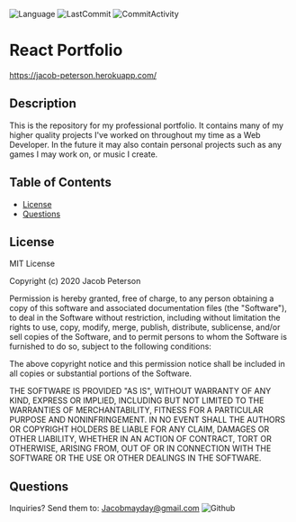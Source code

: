 ![Language](https://img.shields.io/badge/language-javascript-blue) ![LastCommit](https://img.shields.io/github/last-commit/Bounty556/ReactPortfolio?style=flat-square) ![CommitActivity](https://img.shields.io/github/commit-activity/m/Bounty556/ReactPortfolio)

# React Portfolio

https://jacob-peterson.herokuapp.com/

## Description
This is the repository for my professional portfolio. It contains many of my higher quality projects I've worked on throughout my time as a Web Developer. In the future it may also contain personal projects such as any games I may work on, or music I create.

## Table of Contents
- [License](#license)
- [Questions](#questions)

## License
MIT License

Copyright (c) 2020 Jacob Peterson

Permission is hereby granted, free of charge, to any person obtaining a copy
of this software and associated documentation files (the "Software"), to deal
in the Software without restriction, including without limitation the rights
to use, copy, modify, merge, publish, distribute, sublicense, and/or sell
copies of the Software, and to permit persons to whom the Software is
furnished to do so, subject to the following conditions:

The above copyright notice and this permission notice shall be included in all
copies or substantial portions of the Software.

THE SOFTWARE IS PROVIDED "AS IS", WITHOUT WARRANTY OF ANY KIND, EXPRESS OR
IMPLIED, INCLUDING BUT NOT LIMITED TO THE WARRANTIES OF MERCHANTABILITY,
FITNESS FOR A PARTICULAR PURPOSE AND NONINFRINGEMENT. IN NO EVENT SHALL THE
AUTHORS OR COPYRIGHT HOLDERS BE LIABLE FOR ANY CLAIM, DAMAGES OR OTHER
LIABILITY, WHETHER IN AN ACTION OF CONTRACT, TORT OR OTHERWISE, ARISING FROM,
OUT OF OR IN CONNECTION WITH THE SOFTWARE OR THE USE OR OTHER DEALINGS IN THE
SOFTWARE.

## Questions
Inquiries? Send them to: Jacobmayday@gmail.com ![Github](https://avatars1.githubusercontent.com/u/12930451?v=4&s=32)